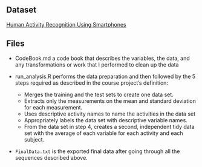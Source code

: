## Dataset
[Human Activity Recognition Using Smartphones](http://archive.ics.uci.edu/ml/datasets/Human+Activity+Recognition+Using+Smartphones)

## Files

  * CodeBook.md a code book that describes the variables, the data, and any transformations or work that I performed to clean up the data

  * run_analysis.R performs the data preparation and then followed by the 5 steps required as described in the course project’s definition:
    
    * Merges the training and the test sets to create one data set.
    * Extracts only the measurements on the mean and standard deviation for each measurement.
    * Uses descriptive activity names to name the activities in the data set
    * Appropriately labels the data set with descriptive variable names.
    * From the data set in step 4, creates a second, independent tidy data set with the average of each variable for each activity and each subject.
  * ```FinalData.txt``` is the exported final data after going through all the sequences described above.